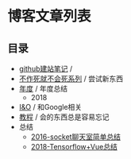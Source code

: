 # 博客文章列表


## 目录

* [github建站笔记](https://github.com/JiangWeixian/articles/blob/master/Github-%E4%B8%AA%E4%BA%BA%E5%8D%9A%E5%AE%A2%E5%BB%BA%E7%AB%8B%E8%AF%B4%E6%98%8E/content.md) / 
* [不作死就不会死系列](https://github.com/JiangWeixian/articles/blob/master/%E4%B8%8D%E4%BD%9C%E6%AD%BB%E5%B0%B1%E4%B8%8D%E4%BC%9A%E6%AD%BB/content.md) / 尝试新东西
* [年度](https://github.com/JiangWeixian/articles/tree/master/%E5%B9%B4%E5%BA%A6) / 年度总结
  * 2018
* [I&O](https://github.com/JiangWeixian/articles/tree/master/I%26O) / 和Google相关
* [教程](https://github.com/JiangWeixian/articles/tree/master/%E6%95%99%E7%A8%8B) / 会的东西总是容易忘记
* 总结
  * [2016-socket聊天室简单总结](https://github.com/JiangWeixian/articles/blob/master/%E9%A1%B9%E7%9B%AE%E6%80%BB%E7%BB%93/2016-socket.io%E8%81%8A%E5%A4%A9%E5%AE%A4%E5%A4%A7%E8%87%B4%E6%80%BB%E7%BB%93.md)
  * [2018-Tensorflow+Vue总结](https://github.com/JiangWeixian/articles/blob/master/%E9%A1%B9%E7%9B%AE%E6%80%BB%E7%BB%93/2018-tensorflow%E5%9B%BE%E5%83%8F%E5%88%86%E7%B1%BB.md)